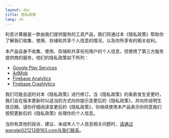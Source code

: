 ```yaml
---
layout: doc
title: 隐私政策
lang: zh
---
```

利息计算器是一款由我们提供服务的工具产品，我们将通过本《隐私政策》帮助你了解我们收集、使用、存储和共享个人信息的情况，以及你所享有的相关权利。

本产品自身不收集、使用、存储和共享任何用户的个人信息，但使用了第三方服务提供商的服务，他们的隐私政策如下所列：
- [Google Play Services](https://www.google.com/policies/privacy/)
- [AdMob](https://support.google.com/admob/answer/6128543?hl=en)
- [Firebase Analytics](https://firebase.google.com/policies/analytics)
- [Firebase Crashlytics](https://firebase.google.com/terms/crashlytics)

我们可能会适时对本《隐私政策》进行修订。当《隐私政策》的条款发生变更时，我们会在版本更新时以适当的方式向你提示变更后的《隐私政策》，并向你说明生效日期。请你仔细阅读变更后的《隐私政策》，你继续使用本产品表示你同意我们按照更新后的《隐私政策》处理你的个人信息。

当你有其他的投诉、建议、未成年人个人信息相关问题时，请通过wanglei021212@163.com与我们联系。
